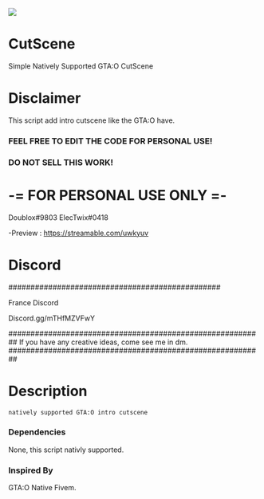 <a href="https://hits.seeyoufarm.com"><img src="https://hits.seeyoufarm.com/api/count/incr/badge.svg?url=https%3A%2F%2Fgithub.com%2FDoublox%2FCutScene%2F&count_bg=%238C1134&title_bg=%23555555&icon=&icon_color=%23F10303&title=hits&edge_flat=false"/></a>

# CutScene
Simple Natively Supported GTA:O CutScene

# Disclaimer 
This script add intro cutscene like the GTA:O have.
### FEEL FREE TO EDIT THE CODE FOR PERSONAL USE!
### DO NOT SELL THIS WORK!
# -= FOR PERSONAL USE ONLY =-

Doublox#9803
ElecTwix#0418


-Preview : https://streamable.com/uwkyuv


# Discord 


################################################

France Discord

Discord.gg/mTHfMZVFwY

##########################################################
If you have any creative ideas, come see me in dm.
##########################################################

# Description 
```
natively supported GTA:O intro cutscene
```

### Dependencies

None, this script nativly supported.

### Inspired By

GTA:O
Native Fivem.


